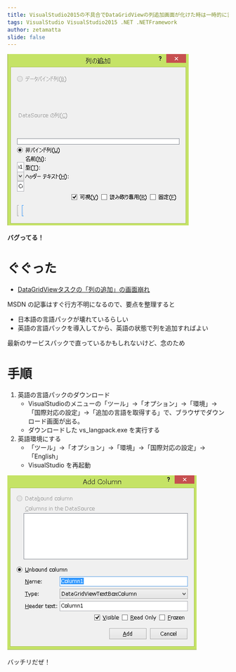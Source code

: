 ```yaml
---
title: VisualStudio2015の不具合でDataGridViewの列追加画面が化けた時は一時的に言語パックを英語にすればいいよ
tags: VisualStudio VisualStudio2015 .NET .NETFramework
author: zetamatta
slide: false
---
```


![image.png](6f3197e3-2e30-4d12-9a6c-db32cf6cb31c.png)

**バグってる！**

ぐぐった
========

* [DataGridViewタスクの「列の追加」の画面崩れ](https://social.msdn.microsoft.com/Forums/security/ja-JP/16f031c8-749e-4bcb-8abd-6b6a64146555/datagridview?forum=csharpgeneralja)

MSDN の記事はすぐ行方不明になるので、要点を整理すると

* 日本語の言語パックが壊れているらしい
* 英語の言語パックを導入してから、英語の状態で列を追加すればよい

最新のサービスパックで直っているかもしれないけど、念のため

手順
====

1. 英語の言語パックのダウンロード
   * VisualStudioのメニューの「ツール」→「オプション」→「環境」→「国際対応の設定」→「追加の言語を取得する」で、ブラウザでダウンロード画面が出る。
   * ダウンロードした vs_langpack.exe を実行する
2. 英語環境にする
   * 「ツール」→「オプション」→「環境」→「国際対応の設定」→「English」
   * VisualStudio を再起動

![image.png](612136e1-bb79-44fa-8d5d-6bb607f0b9ec.png)

バッチリだぜ！


